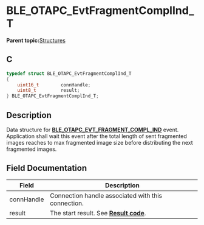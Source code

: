 # BLE\_OTAPC\_EvtFragmentComplInd\_T

**Parent topic:**[Structures](GUID-EC15A075-E242-42DD-8E5A-738EB3C8CD49.md)

## C

```c
typedef struct BLE_OTAPC_EvtFragmentComplInd_T
{
    uint16_t        connHandle;
    uint8_t         result;
} BLE_OTAPC_EvtFragmentComplInd_T;
```

## Description

Data structure for **[BLE\_OTAPC\_EVT\_FRAGMENT\_COMPL\_IND](GUID-19484883-2CB0-4497-A6CF-3A4254BBF654.md)** event.<br />Application shall wait this event after the total length of sent fragmented images reaches to max fragmented image size before distributing the next fragmented images.

## Field Documentation

|Field|Description|
|-----|-----------|
|connHandle|Connection handle associated with this connection.|
|result|The start result. See **[Result code](GUID-06CE5132-9A89-4C0D-8F78-DF8BB927F8A0.md)**.|

